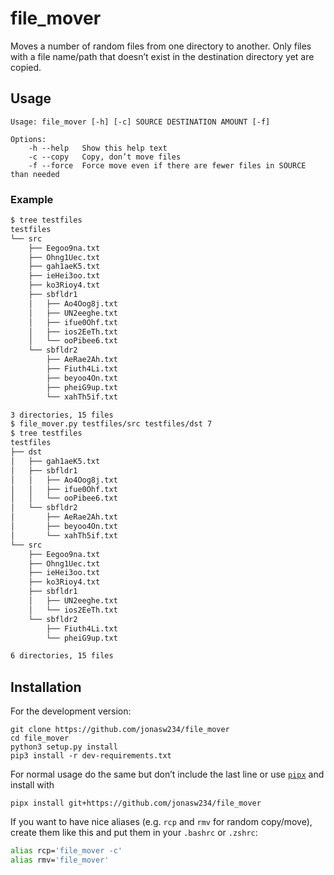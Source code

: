 # file_mover
Moves a number of random files from one directory to another.
Only files with a file name/path that doesn’t exist in the destination directory yet are copied.

## Usage
```
Usage: file_mover [-h] [-c] SOURCE DESTINATION AMOUNT [-f]

Options:
    -h --help   Show this help text
    -c --copy   Copy, don’t move files
    -f --force  Force move even if there are fewer files in SOURCE than needed
```

### Example
```bash
$ tree testfiles
testfiles
└── src
    ├── Eegoo9na.txt
    ├── Ohng1Uec.txt
    ├── gah1aeK5.txt
    ├── ieHei3oo.txt
    ├── ko3Rioy4.txt
    ├── sbfldr1
    │   ├── Ao4Oog8j.txt
    │   ├── UN2eeghe.txt
    │   ├── ifue0Ohf.txt
    │   ├── ios2EeTh.txt
    │   └── ooPibee6.txt
    └── sbfldr2
        ├── AeRae2Ah.txt
        ├── Fiuth4Li.txt
        ├── beyoo4On.txt
        ├── pheiG9up.txt
        └── xahTh5if.txt

3 directories, 15 files
$ file_mover.py testfiles/src testfiles/dst 7
$ tree testfiles
testfiles
├── dst
│   ├── gah1aeK5.txt
│   ├── sbfldr1
│   │   ├── Ao4Oog8j.txt
│   │   ├── ifue0Ohf.txt
│   │   └── ooPibee6.txt
│   └── sbfldr2
│       ├── AeRae2Ah.txt
│       ├── beyoo4On.txt
│       └── xahTh5if.txt
└── src
    ├── Eegoo9na.txt
    ├── Ohng1Uec.txt
    ├── ieHei3oo.txt
    ├── ko3Rioy4.txt
    ├── sbfldr1
    │   ├── UN2eeghe.txt
    │   └── ios2EeTh.txt
    └── sbfldr2
        ├── Fiuth4Li.txt
        └── pheiG9up.txt

6 directories, 15 files
```

## Installation
For the development version:
```
git clone https://github.com/jonasw234/file_mover
cd file_mover
python3 setup.py install
pip3 install -r dev-requirements.txt
```
For normal usage do the same but don’t include the last line or use [`pipx`](https://pypi.org/project/pipx/) and install with
```
pipx install git+https://github.com/jonasw234/file_mover
```

If you want to have nice aliases (e.g. `rcp` and `rmv` for random copy/move), create them like this and put them in your `.bashrc` or `.zshrc`:
```bash
alias rcp='file_mover -c'
alias rmv='file_mover'
```
